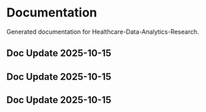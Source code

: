 # Documentation

Generated documentation for Healthcare-Data-Analytics-Research.

## Doc Update 2025-10-15

## Doc Update 2025-10-15

## Doc Update 2025-10-15
